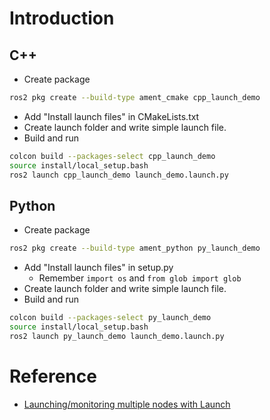 # Introduction

## C++

* Create package
```sh
ros2 pkg create --build-type ament_cmake cpp_launch_demo
```
* Add "Install launch files" in CMakeLists.txt
* Create launch folder and write simple launch file.
* Build and run
```sh
colcon build --packages-select cpp_launch_demo
source install/local_setup.bash
ros2 launch cpp_launch_demo launch_demo.launch.py
```

## Python

* Create package
```sh
ros2 pkg create --build-type ament_python py_launch_demo
```
* Add "Install launch files" in setup.py
  - Remember `import os` and `from glob import glob`
* Create launch folder and write simple launch file.
* Build and run
```sh
colcon build --packages-select py_launch_demo
source install/local_setup.bash
ros2 launch py_launch_demo launch_demo.launch.py
```

# Reference

* [Launching/monitoring multiple nodes with Launch](https://index.ros.org/doc/ros2/Tutorials/Launch-system/)